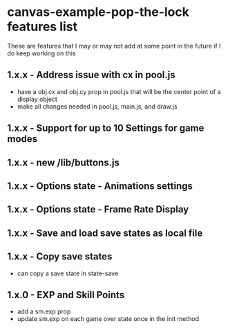 # canvas-example-pop-the-lock features list

These are features that I may or may not add at some point in the future if I do keep working on this

## 1.x.x - Address issue with cx in pool.js
* have a obj.cx and obj.cy prop in pool.js that will be the center point of a display object
* make all changes needed in pool.js, main.js, and draw.js
## 1.x.x - Support for up to 10 Settings for game modes

## 1.x.x - new /lib/buttons.js

## 1.x.x - Options state - Animations settings

## 1.x.x - Options state - Frame Rate Display

## 1.x.x - Save and load save states as local file

## 1.x.x - Copy save states
* can copy a save state in state-save

## 1.x.0 - EXP and Skill Points
* add a sm.exp prop
* update sm.exp on each game over state once in the init method
